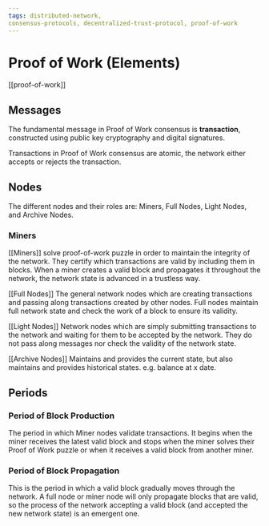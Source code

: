 ```yaml
---
tags: distributed-network,
consensus-protocols, decentralized-trust-protocol, proof-of-work
---
```

# Proof of Work (Elements)

[[proof-of-work]]

## Messages

The fundamental message in Proof of Work consensus is **transaction**, constructed using public key cryptography and digital signatures.

Transactions in Proof of Work consensus are atomic, the network either accepts or rejects the transaction.

## Nodes

The different nodes and their roles are: Miners, Full Nodes, Light Nodes, and Archive Nodes.

### Miners

[[Miners]] solve proof-of-work puzzle in order to maintain the integrity of the network. They certify which transactions are valid by including them in blocks. When a miner creates a valid block and propagates it throughout the network, the network state is advanced in a trustless way.

[[Full Nodes]] The general network nodes which are creating transactions and passing along transactions created by other nodes. Full nodes maintain full network state and check the work of a block to ensure its validity. 

[[Light Nodes]] Network nodes which are simply submitting transactions to the network and waiting for them to be accepted by the network. They do not pass along messages nor check the validity of the network state.

[[Archive Nodes]] Maintains and provides the current state, but also maintains and provides historical states. e.g. balance at x date.

## Periods

### Period of Block Production

The period in which Miner nodes validate transactions. It begins when the miner receives the latest valid block and stops when the miner solves their Proof of Work puzzle or when it receives a valid block from another miner.

### Period of Block Propagation

This is the period in which a valid block gradually moves through the network. A full node or miner node will only propagate blocks that are valid, so the process of the network accepting a valid block (and accepted the new network state) is an emergent one.
